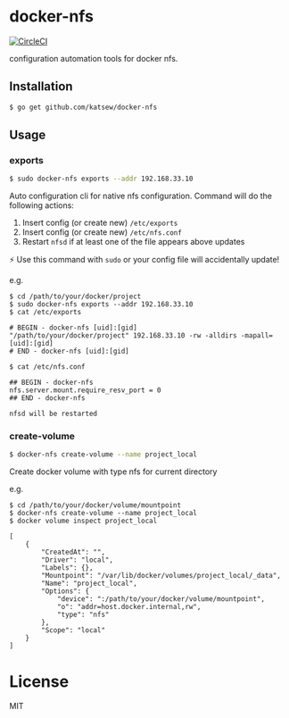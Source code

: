# docker-nfs

[![CircleCI](https://circleci.com/gh/katsew/docker-nfs/tree/master.svg?style=svg)](https://circleci.com/gh/katsew/docker-nfs/tree/master)

configuration automation tools for docker nfs.

## Installation

```bash
$ go get github.com/katsew/docker-nfs
```

## Usage 

### exports

```bash
$ sudo docker-nfs exports --addr 192.168.33.10
```

Auto configuration cli for native nfs configuration.
Command will do the following actions:

1. Insert config (or create new) `/etc/exports`
2. Insert config (or create new) `/etc/nfs.conf`
3. Restart `nfsd` if at least one of the file appears above updates

:zap: Use this command with `sudo` or your config file will accidentally update!


e.g.

```
$ cd /path/to/your/docker/project
$ sudo docker-nfs exports --addr 192.168.33.10
$ cat /etc/exports

# BEGIN - docker-nfs [uid]:[gid]
"/path/to/your/docker/project" 192.168.33.10 -rw -alldirs -mapall=[uid]:[gid]
# END - docker-nfs [uid]:[gid]

$ cat /etc/nfs.conf

## BEGIN - docker-nfs
nfs.server.mount.require_resv_port = 0
## END - docker-nfs

nfsd will be restarted

```

### create-volume

```bash
$ docker-nfs create-volume --name project_local
```

Create docker volume with type nfs for current directory

e.g.

```
$ cd /path/to/your/docker/volume/mountpoint
$ docker-nfs create-volume --name project_local
$ docker volume inspect project_local

[
    {
        "CreatedAt": "",
        "Driver": "local",
        "Labels": {},
        "Mountpoint": "/var/lib/docker/volumes/project_local/_data",
        "Name": "project_local",
        "Options": {
            "device": ":/path/to/your/docker/volume/mountpoint",
            "o": "addr=host.docker.internal,rw",
            "type": "nfs"
        },
        "Scope": "local"
    }
]
```

# License

MIT
